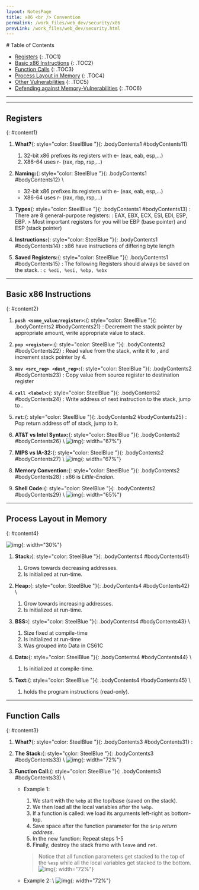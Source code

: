 ```yaml
---
layout: NotesPage
title: x86 <br /> Convention
permalink: /work_files/web_dev/security/x86
prevLink: /work_files/web_dev/security.html
---
```


<div markdown="1" class = "TOC">
# Table of Contents

  * [Registers](#content1)
  {: .TOC1}
  * [Basic x86 Instructions](#content2)
  {: .TOC2}
  * [Function Calls](#content3)
  {: .TOC3}
  * [Process Layout in Memory](#content4)
  {: .TOC4}
  * [Other Vulnerabilities](#content5)
  {: .TOC5}
  * [Defending against Memory-Vulnerabilities](#content6)
  {: .TOC6}
</div>

***
***

## Registers
{: #content1}

1. **What?**{: style="color: SteelBlue  "}{: .bodyContents1 #bodyContents11}
    1. 32-bit x86 prefixes its registers with e- (eax, eab, esp,...)
    2. X86-64 uses r- (rax, rbp, rsp,...)

2. **Naming:**{: style="color: SteelBlue  "}{: .bodyContents1 #bodyContents12} \\
    * 32-bit x86 prefixes its registers with e- (eax, eab, esp,...)
    * X86-64 uses r- (rax, rbp, rsp,...)

3. **Types**{: style="color: SteelBlue  "}{: .bodyContents1 #bodyContents13}
    :   There are 8 general-purpose registers: 
    :   EAX, EBX, ECX, ESI, EDI, ESP, EBP.
        > Most important registers for you will be EBP (base pointer) and ESP (stack pointer)

4. **Instructions:**{: style="color: SteelBlue  "}{: .bodyContents1 #bodyContents14}
    :   x86 have instructions of differing byte length

5. **Saved Registers:**{: style="color: SteelBlue  "}{: .bodyContents1 #bodyContents15}
    :   The following Registers should always be saved on the stack.
    :   ```c
            %edi, %esi, %ebp, %ebx
        ```

***

## Basic x86 Instructions
{: #content2}
1. **```push <some_value/register>```:**{: style="color: SteelBlue  "}{: .bodyContents2 #bodyContents21} 
    :   Decrement the stack pointer by appropriate amount, write appropriate value to stack.

2. **```pop <register>```:**{: style="color: SteelBlue  "}{: .bodyContents2 #bodyContents22}
    :   Read value from the stack, write it to <register>, and increment stack pointer by 4.

3. **```mov <src_reg> <dest_reg>```:**{: style="color: SteelBlue  "}{: .bodyContents2 #bodyContents23} 
    :   Copy value from source register to destination register

4. **```call <label>```:**{: style="color: SteelBlue  "}{: .bodyContents2 #bodyContents24} 
    :   Write address of next instruction to the stack, jump to <label>.

5. **```ret```:**{: style="color: SteelBlue  "}{: .bodyContents2 #bodyContents25}
    :   Pop return address off of stack, jump to it.

6. **AT&T vs Intel Syntax:**{: style="color: SteelBlue  "}{: .bodyContents2 #bodyContents26} \\
    ![img](/main_files/web_dev/images/difs.png){: width="67%"} 

7. **MIPS vs IA-32:**{: style="color: SteelBlue  "}{: .bodyContents2 #bodyContents27} \\
    ![img](/main_files/web_dev/images/difs2.png){: width="67%"}

8. **Memory Convention:**{: style="color: SteelBlue  "}{: .bodyContents2 #bodyContents28} 
    :   x86 is _Little-Endian_.

9. **Shell Code:**{: style="color: SteelBlue  "}{: .bodyContents2 #bodyContents29} \\
    ![img](/main_files/web_dev/images/sc.png){: width="65%"}

***

## Process Layout in Memory
{: #content4}

![img](/main_files/web_dev/images/stack1.png){: width="30%"} 

1. **Stack:**{: style="color: SteelBlue  "}{: .bodyContents4 #bodyContents41} 
    1. Grows towards decreasing addresses.
    2. Is initialized at run-time.

2. **Heap:**{: style="color: SteelBlue  "}{: .bodyContents4 #bodyContents42} \\
    1. Grow towards increasing addresses.
    2. Is initialized at run-time.

3. **BSS:**{: style="color: SteelBlue  "}{: .bodyContents4 #bodyContents43} \\
    1. Size fixed at compile-time
    2. Is initialized at run-time
    3. Was grouped into Data in CS61C

4. **Data:**{: style="color: SteelBlue  "}{: .bodyContents4 #bodyContents44} \\
    1. Is initialized at compile-time.

5. **Text:**{: style="color: SteelBlue  "}{: .bodyContents4 #bodyContents45} \\
    1. holds the program instructions (read-only).

***

## Function Calls
{: #content3}

1. **What?**{: style="color: SteelBlue  "}{: .bodyContents3 #bodyContents31}
    :   

3. **The Stack:**{: style="color: SteelBlue  "}{: .bodyContents3 #bodyContents33} \\
    ![img](/main_files/web_dev/images/fc2.png){: width="72%"} 

4. **Function Call:**{: style="color: SteelBlue  "}{: .bodyContents3 #bodyContents33} \\
    * Example 1: 
        1. We start with the ```%ebp``` at the top/base (saved on the stack).
        2. We then load all the local variables after the ```%ebp```.
        3. If a function is called: we load its arguments left-right as bottom-top.
        4. Save space after the function parameter for the ```$rip``` _return address_.
        5. In the new function: Repeat steps 1-5
        6. Finally, destroy the stack frame with ```leave``` and ```ret```.
        > Notice that all function parameters get stacked to the top of the ```%esp``` while all the local variables get stacked to the bottom.
        ![img](/main_files/web_dev/images/fcall1.png){: width="72%"} 

    * Example 2: \\
        ![img](/main_files/web_dev/images/fc1.png){: width="72%"} 